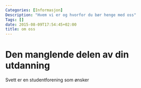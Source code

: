 ```yaml
---
Categories: [Informasjon]
Description: "Hvem vi er og hvorfor du bør henge med oss"
Tags: []
date: 2015-08-09T17:54:45+02:00
title: om oss
---
```


# Den manglende delen av din utdanning

Svett er en studentforening som ønsker 

